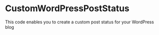 # CustomWordPressPostStatus
This code enables you to create a custom post status for your WordPress blog
